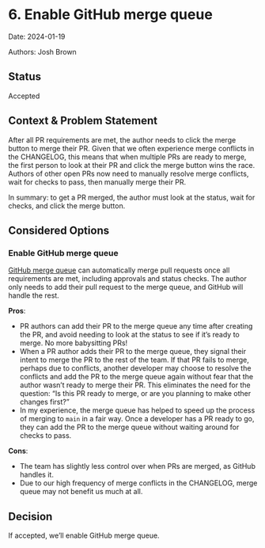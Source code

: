 # 6. Enable GitHub merge queue

Date: 2024-01-19

Authors: Josh Brown


## Status

Accepted

## Context & Problem Statement

After all PR requirements are met, the author needs to click the merge button to merge their PR. Given that we often experience merge conflicts in the CHANGELOG, this means that when multiple PRs are ready to merge, the first person to look at their PR and click the merge button wins the race. Authors of other open PRs now need to manually resolve merge conflicts, wait for checks to pass, then manually merge their PR.

In summary: to get a PR merged, the author must look at the status, wait for checks, and click the merge button.

## Considered Options

### Enable GitHub merge queue

[GitHub merge queue](https://docs.github.com/en/repositories/configuring-branches-and-merges-in-your-repository/configuring-pull-request-merges/managing-a-merge-queue) can automatically merge pull requests once all requirements are met, including approvals and status checks. The author only needs to add their pull request to the merge queue, and GitHub will handle the rest.

**Pros**:

- PR authors can add their PR to the merge queue any time after creating the PR, and avoid needing to look at the status to see if it’s ready to merge. No more babysitting PRs!
- When a PR author adds their PR to the merge queue, they signal their intent to merge the PR to the rest of the team. If that PR fails to merge, perhaps due to conflicts, another developer may choose to resolve the conflicts and add the PR to the merge queue again without fear that the author wasn’t ready to merge their PR. This eliminates the need for the question: “Is this PR ready to merge, or are you planning to make other changes first?”
- In my experience, the merge queue has helped to speed up the process of merging to `main` in a fair way. Once a developer has a PR ready to go, they can add the PR to the merge queue without waiting around for checks to pass.

**Cons**:

- The team has slightly less control over when PRs are merged, as GitHub handles it.
- Due to our high frequency of merge conflicts in the CHANGELOG, merge queue may not benefit us much at all.

## Decision

If accepted, we’ll enable GitHub merge queue.

